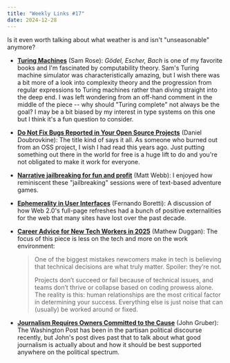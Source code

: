 ```yaml
---
title: "Weekly Links #17"
date: 2024-12-28
---
```


Is it even worth talking about what weather is and isn't "unseasonable" anymore?

- [**Turing Machines**](https://samwho.dev/turing-machines/) (Sam Rose): *Gödel, Escher,
  Bach* is one of my favorite books and I'm fascinated by computability theory. Sam's
  Turing machine simulator was characteristically amazing, but I wish there was a bit more
  of a look into complexity theory and the progression from regular expressions to Turing
  machines rather than diving straight into the deep end. I was left wondering from an
  off-hand comment in the middle of the piece -- why should "Turing complete" not always
  be the goal? I may be a bit biased by my interest in type systems on this one but I
  think it's a fun question to consider.
- [**Do Not Fix Bugs Reported in Your Open Source
  Projects**](https://code.dblock.org/2024/12/19/do-not-fix-bugs-reported-in-your-open-source-projects.html)
  (Daniel Doubrovkine): The title kind of says it all. As someone who burned out from an
  OSS project, I wish I had read this years ago. Just putting something out there in the
  world for free is a huge lift to do and you're not obligated to make it work for
  everyone.
- [**Narrative jailbreaking for fun and
  profit**](https://interconnected.org/home/2024/12/23/jailbreaking) (Matt Webb): I
  enjoyed how reminiscent these "jailbreaking" sessions were of text-based adventure
  games.
- [**Ephemerality in User
  Interfaces**](https://borretti.me/article/ephemerality-in-user-interfaces) (Fernando
  Boretti): A discussion of how Web 2.0's full-page refreshes had a bunch of positive
  externalities for the web that many sites have lost over the past decade.
- [**Career Advice for New Tech Workers in
  2025**](https://matduggan.com/career-advice-for-new-tech-workers-in-2025-2/) (Mathew
  Duggan): The focus of this piece is less on the tech and more on the work environment: 
  
  > One of the biggest mistakes newcomers make in tech is believing that technical
  > decisions are what truly matter. Spoiler: they’re not.
  > 
  > Projects don’t succeed or fail because of technical issues, and teams don’t thrive or
  > collapse based on coding prowess alone. The reality is this: human relationships are
  > the most critical factor in determining your success. Everything else is just noise
  > that can (usually) be worked around or fixed.

- [**Journalism Requires Owners Committed to the
  Cause**](https://daringfireball.net/2024/12/journalism_requires_owners_committed_to_the_cause)
  (John Gruber): The Washington Post has been in the partisan political discourse
  recently, but John's post dives past that to talk about what good journalism is actually
  about and how it should be best supported anywhere on the political spectrum.
